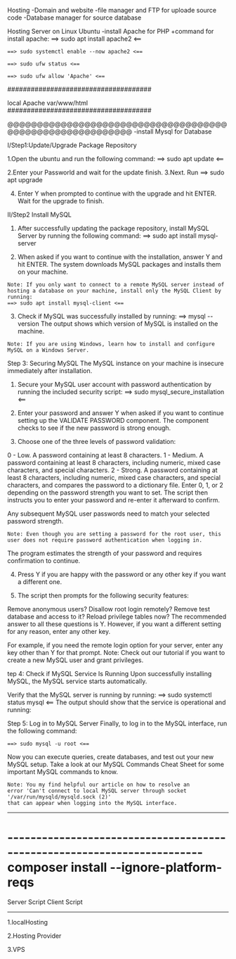 Hosting
-Domain and website
-file manager and FTP for uploade source code
-Database manager for source database



Hosting Server on Linux Ubuntu
-install Apache for PHP
	+command for install apache:
	==> sudo apt install apache2 <==

	==> sudo systemctl enable --now apache2 <==
	
	==> sudo ufw status <==

	==> sudo ufw allow 'Apache' <==
#####################################

local Apache var/www/html
#####################################

@@@@@@@@@@@@@@@@@@@@@@@@@@@@@@@@@@@@@@@@@@@@@@@@@@@@@@@@@@
-install Mysql for Database

I/Step1:Update/Upgrade Package Repository

  1.Open the ubuntu and run the following command:
	==> sudo apt update <==

  2.Enter your Passworld and wait for the update finish.
  3.Next. Run 
	==> sudo apt upgrade

  4. Enter Y when prompted to continue with the upgrade and hit ENTER. Wait for the upgrade to finish.

II/Step2 Install MySQL
  1. After successfully updating the package repository, install MySQL Server by running the following command:
	==> sudo apt install mysql-server

  2. When asked if you want to continue with the installation, answer Y and hit ENTER.
	The system downloads MySQL packages and installs them on your machine.
	
	Note: If you only want to connect to a remote MySQL server instead of 
	hosting a database on your machine, install only the MySQL Client by running:
	==> sudo apt install mysql-client <==

  3. Check if MySQL was successfully installed by running:
	==> mysql --version
	The output shows which version of MySQL is installed on the machine.
	
	Note: If you are using Windows, learn how to install and configure MySQL on a Windows Server.

Step 3: Securing MySQL
The MySQL instance on your machine is insecure immediately after installation.

1. Secure your MySQL user account with password authentication by running the included security script:
	==> sudo mysql_secure_installation <==

2. Enter your password and answer Y when asked if you want to continue setting up the VALIDATE PASSWORD component. The component checks to see if the new password is strong enough.

3. Choose one of the three levels of password validation:

0 - Low. A password containing at least 8 characters.
1 - Medium. A password containing at least 8 characters, including numeric, mixed case characters, and special characters.
2 - Strong. A password containing at least 8 characters, including numeric, mixed case characters, and special characters, and compares the password to a dictionary file.
Enter 0, 1, or 2 depending on the password strength you want to set. The script then instructs you to enter your password and re-enter it afterward to confirm.

Any subsequent MySQL user passwords need to match your selected password strength.

	Note: Even though you are setting a password for the root user, this user does not require password authentication when logging in.
The program estimates the strength of your password and requires confirmation to continue.

4. Press Y if you are happy with the password or any other key if you want a different one.

5. The script then prompts for the following security features:

Remove anonymous users?
Disallow root login remotely?
Remove test database and access to it?
Reload privilege tables now?
The recommended answer to all these questions is Y. However, if you want a different setting for any reason, enter any other key.

For example, if you need the remote login option for your server, enter any key other than Y for that prompt.
	Note: Check out our tutorial if you want to create a new MySQL user and grant privileges.

tep 4: Check if MySQL Service Is Running
Upon successfully installing MySQL, the MySQL service starts automatically.

Verify that the MySQL server is running by running:
==> sudo systemctl status mysql <==
The output should show that the service is operational and running:

Step 5: Log in to MySQL Server
Finally, to log in to the MySQL interface, run the following command:

	==> sudo mysql -u root <==

Now you can execute queries, create databases, and test out your new MySQL setup. Take a look at our MySQL Commands Cheat Sheet for some important MySQL commands to know.

	Note: You my find helpful our article on how to resolve an 
	error 'Can't connect to local MySQL server through socket '/var/run/mysqld/mysqld.sock (2)' 
	that can appear when logging into the MySQL interface.

*****************
------------------------\---------------------\---------------------------
composer install --ignore-platform-reqs
=======================================
Server Script
Client Script
****************************
1.localHosting


2.Hosting Provider


3.VPS 

